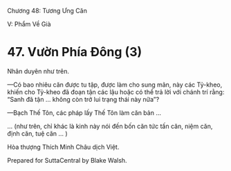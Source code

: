  

Chương 48: Tương Ưng Căn

V: Phẩm Về Già

# 47\. Vườn Phía Ðông (3)

Nhân duyên như trên.

—Có bao nhiêu căn được tu tập, được làm cho sung mãn, này các Tỷ-kheo, khiến cho Tỷ-kheo đã đoạn tận các lậu hoặc có thể trả lời với chánh trí rằng: “Sanh đã tận … không còn trở lui trạng thái này nữa”?

—Bạch Thế Tôn, các pháp lấy Thế Tôn làm căn bản …

… (như trên, chỉ khác là kinh này nói đến bốn căn tức tấn căn, niệm căn, định căn, tuệ căn … )

Hòa thượng Thích Minh Châu dịch Việt.

Prepared for SuttaCentral by Blake Walsh.